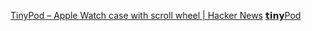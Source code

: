 
[TinyPod – Apple Watch case with scroll wheel | Hacker News](https://news.ycombinator.com/item?id=40987402)
[𝘁𝗶𝗻𝘆Pod](https://thetinypod.com/)
